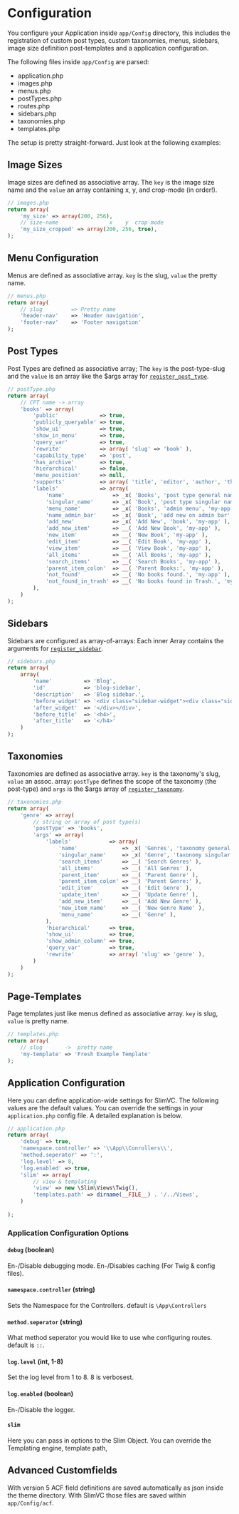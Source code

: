 # Configuration

You configure your Application inside `app/Config` directory, this includes the registration of custom post types, custom taxonomies, menus, sidebars, image size definition post-templates and a application configuration.

The following files inside `app/Config` are parsed:

- application.php
- images.php
- menus.php
- postTypes.php
- routes.php
- sidebars.php
- taxonomies.php
- templates.php

The setup is pretty straight-forward. Just look at the following examples:

## Image Sizes
Image sizes are defined as associative array. The `key` is the image size name and the `value` an array containing x, y, and crop-mode (in order!).
```PHP
// images.php
return array(
	'my_size' => array(200, 256),
	// size-name                x    y  crop-mode
	'my_size_cropped' => array(200, 256, true),
);
```

## Menu Configuration
Menus are defined as associative array. `key` is the slug, `value` the pretty name.
```PHP
// menus.php
return array(
	// slug         => Pretty name   
	'header-nav'	=> 'Header navigation',
	'footer-nav'	=> 'Footer navigation'
);
```

## Post Types

Post Types are defined as associative array; The `key` is the post-type-slug and the `value` is an array like the $args array for [`register_post_type`](http://codex.wordpress.org/Function_Reference/register_post_type).
```PHP
// postType.php
return array(
	// CPT name -> array
	'books' => array(
		'public'             => true,
		'publicly_queryable' => true,
		'show_ui'            => true,
		'show_in_menu'       => true,
		'query_var'          => true,
		'rewrite'            => array( 'slug' => 'book' ),
		'capability_type'    => 'post',
		'has_archive'        => true,
		'hierarchical'       => false,
		'menu_position'      => null,
		'supports'           => array( 'title', 'editor', 'author', 'thumbnail' ),
		'labels'             => array(
			'name'               => _x( 'Books', 'post type general name', 'my-app' ),
			'singular_name'      => _x( 'Book', 'post type singular name', 'my-app' ),
			'menu_name'          => _x( 'Books', 'admin menu', 'my-app' ),
			'name_admin_bar'     => _x( 'Book', 'add new on admin bar', 'my-app' ),
			'add_new'            => _x( 'Add New', 'book', 'my-app' ),
			'add_new_item'       => __( 'Add New Book', 'my-app' ),
			'new_item'           => __( 'New Book', 'my-app' ),
			'edit_item'          => __( 'Edit Book', 'my-app' ),
			'view_item'          => __( 'View Book', 'my-app' ),
			'all_items'          => __( 'All Books', 'my-app' ),
			'search_items'       => __( 'Search Books', 'my-app' ),
			'parent_item_colon'  => __( 'Parent Books:', 'my-app' ),
			'not_found'          => __( 'No books found.', 'my-app' ),
			'not_found_in_trash' => __( 'No books found in Trash.', 'my-app' )
		),
	)
);
```

## Sidebars
Sidebars are configured as array-of-arrays:
Each inner Array contains the arguments for [`register_sidebar`](http://codex.wordpress.org/Function_Reference/register_sidebar).
```PHP
// sidebars.php
return array(
	array(
		'name'			=> 'Blog',
		'id'			=> 'blog-sidebar',
		'description'	=> 'Blog sidebar.',
		'before_widget'	=> '<div class="sidebar-widget"><div class="sidebar-widget_content">',
		'after_widget'	=> '</div></div>',
		'before_title'	=> '<h4>',
		'after_title'	=> '</h4>'
	)
);
```

## Taxonomies

Taxonomies are defined as associative array. `key` is the taxonomy's slug, `value` an assoc. array: 
`postType` defines the scope of the taxonomy (the post-type) and `args` is the $args array of [`register_taxonomy`](http://codex.wordpress.org/Function_Reference/register_taxonomy).
```PHP
// taxonomies.php
return array(
	'genre' => array(
		// string or array of post type(s)
		'postType' => 'books',
		'args' => array(
			'labels'            => array(
				'name'              => _x( 'Genres', 'taxonomy general name' ),
				'singular_name'     => _x( 'Genre', 'taxonomy singular name' ),
				'search_items'      => __( 'Search Genres' ),
				'all_items'         => __( 'All Genres' ),
				'parent_item'       => __( 'Parent Genre' ),
				'parent_item_colon' => __( 'Parent Genre:' ),
				'edit_item'         => __( 'Edit Genre' ),
				'update_item'       => __( 'Update Genre' ),
				'add_new_item'      => __( 'Add New Genre' ),
				'new_item_name'     => __( 'New Genre Name' ),
				'menu_name'         => __( 'Genre' ),
			),
			'hierarchical'      => true,
			'show_ui'           => true,
			'show_admin_column' => true,
			'query_var'         => true,
			'rewrite'           => array( 'slug' => 'genre' ),
		)
	)
);
```

## Page-Templates
Page templates just like menus defined as associative array. `key` is slug, `value` is pretty name.
```PHP
// templates.php
return array(
	// slug       ->  pretty name
	'my-template' => 'Fresh Example Template'
);
``` 

## Application Configuration
Here you can define application-wide settings for SlimVC. The following values are the default values. You can override the settings in your `application.php` config file. A detailed explanation is below. 
```PHP
// application.php
return array(
	'debug' => true,
	'namespace.controller' => '\\App\\Conrollers\\',
	'method.seperator' => ':',
	'log.level' => 8,
	'log.enabled' => true,
	'slim' => array(
		// view & templating
		'view' => new \Slim\Views\Twig(),
		'templates.path' => dirname(__FILE__) . '/../Views',
	)
	
);
```

### Application Configuration Options

#### `debug` (boolean)
En-/Disable debugging mode. En-/Disables caching (For Twig & config files).

#### `namespace.controller` (string)

Sets the Namespace for the Controllers. default is `\App\Controllers`

#### `method.seperator` (string)

What method seperator you would like to use whe configuring routes. default is `::`. 

#### `log.level` (int, 1-8)
Set the log level from 1 to 8. 8 is verbosest.

#### `log.enabled` (boolean)
En-/Disable the logger.

#### `slim`
Here you can pass in options to the Slim Object. You can override the Templating engine, template path, 

## Advanced Customfields
With version 5 ACF field definitions are saved automatically as json inside the theme directory. With SlimVC those files are saved within `app/Config/acf`.